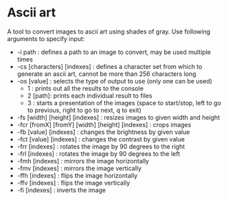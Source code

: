 # Ascii art

A tool to convert images to ascii art using shades of gray.
Use following arguments to specify input:

- -i path : defines a path to an image to convert, may be used multiple times
- -cs [characters] [indexes] : defines a character set from which to generate an ascii art, cannot be more than 256 characters long
- -os [value] : selects the type of output to use (only one can be used)
	- 1 : prints out all the results to the console
	- 2 [path]: prints each individual result to files
	- 3 : starts a presentation of the images (space to start/stop, left to go to previous, right to go to next, q to exit)
- -fs [width] [height] [indexes] : resizes images to given width and height
- -fcr [fromX] [fromY] [width] [height] [indexes] : crops images
- -fb [value] [indexes] : changes the brightness by given value
- -fct [value] [indexes] : changes the contrast by given value
- -frr [indexes] : rotates the image by 90 degrees to the right
- -frl [indexes] : rotates the image by 90 degrees to the left
- -fmh [indexes] : mirrors the image horizontally
- -fmv [indexes] : mirrors the image vertically
- -ffh [indexes] : flips the image horizontally
- -ffv [indexes] : flips the image vertically
- -fi [indexes] : inverts the image